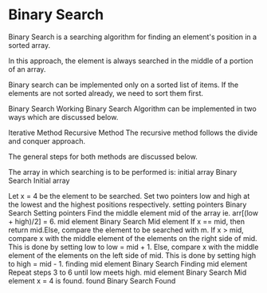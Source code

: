 # Binary Search

Binary Search is a searching algorithm for finding an element's position in a sorted array.

In this approach, the element is always searched in the middle of a portion of an array.

Binary search can be implemented only on a sorted list of items. If the elements are not sorted already, we need to sort them first.

Binary Search Working
Binary Search Algorithm can be implemented in two ways which are discussed below.

Iterative Method
Recursive Method
The recursive method follows the divide and conquer approach.

The general steps for both methods are discussed below.

The array in which searching is to be performed is:
initial array Binary Search
Initial array

Let x = 4 be the element to be searched.
Set two pointers low and high at the lowest and the highest positions respectively.
setting pointers Binary Search
Setting pointers
Find the middle element mid of the array ie. arr[(low + high)/2] = 6.
mid element Binary Search
Mid element
If x == mid, then return mid.Else, compare the element to be searched with m.
If x > mid, compare x with the middle element of the elements on the right side of mid. This is done by setting low to low = mid + 1.
Else, compare x with the middle element of the elements on the left side of mid. This is done by setting high to high = mid - 1.
finding mid element Binary Search
Finding mid element
Repeat steps 3 to 6 until low meets high.
mid element Binary Search
Mid element
x = 4 is found.
found Binary Search
Found